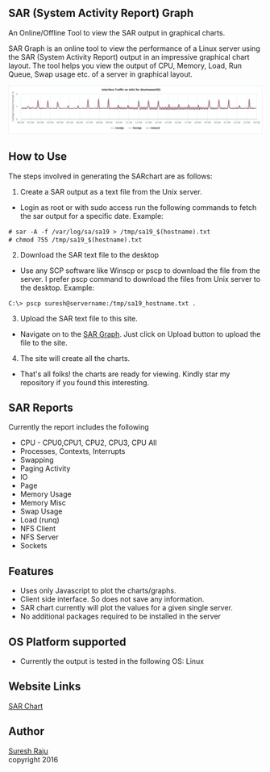 ## SAR (System Activity Report) Graph
An Online/Offline Tool to view the SAR output in graphical charts.

SAR Graph is an online tool to view the performance of a Linux server using the SAR (System Activity Report) output in an impressive graphical chart layout. The tool helps you view the output of CPU, Memory, Load, Run Queue, Swap usage etc. of a server in graphical layout.

![](assets/sargraph-samples.gif)

## How to Use
The steps involved in generating the SARchart are as follows:

1. Create a SAR output as a text file from the Unix server.
  + Login as root or with sudo access run the following commands to fetch the sar output for a specific date. Example:
  ```shell
  # sar -A -f /var/log/sa/sa19 > /tmp/sa19_$(hostname).txt
  # chmod 755 /tmp/sa19_$(hostname).txt
  ```
2. Download the SAR text file to the desktop
  + Use any SCP software like Winscp or pscp to download the file from the server. I prefer pscp command to download the files from Unix server to the desktop. Example:
  ```batch
  C:\> pscp suresh@servername:/tmp/sa19_hostname.txt .
  ```
3. Upload the SAR text file to this site.
  + Navigate on to the [SAR Graph](https://sargraph.github.io). Just click on Upload button to upload the file to the site.
4. The site will create all the charts.
  + That's all folks! the charts are ready for viewing. Kindly star my repository if you found this interesting.

## SAR Reports
Currently the report includes the following
+ CPU - CPU0,CPU1, CPU2, CPU3, CPU All
+ Processes, Contexts, Interrupts
+ Swapping
+ Paging Activity
+ IO
+ Page
+ Memory Usage
+ Memory Misc
+ Swap Usage
+ Load (runq)
+ NFS Client
+ NFS Server
+ Sockets

## Features
+ Uses only Javascript to plot the charts/graphs.
+ Client side interface. So does not save any information.
+ SAR chart currently will plot the values for a given single server.
+ No additional packages required to be installed in the server

## OS Platform supported
+ Currently the output is tested in the following OS: Linux

## Website Links
[SAR Chart](http://sarchart.weebly.com)

## Author
[Suresh Raju](https://suresh-raju.github.io)<br>
copyright 2016
